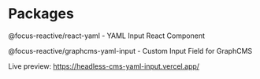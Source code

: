 # Packages

@focus-reactive/react-yaml - YAML Input React Component

@focus-reactive/graphcms-yaml-input - Custom Input Field for GraphCMS

Live preview: https://headless-cms-yaml-input.vercel.app/
